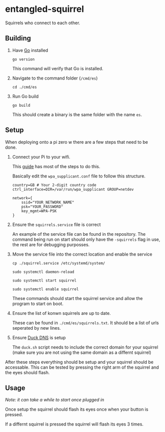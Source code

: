 # entangled-squirrel

Squirrels who connect to each other.

## Building

1. Have [Go](https://go.dev/) installed

    ```
    go version
    ```

    This command will verify that Go is installed.

2. Navigate to the command folder (`/cmd/es`)

    ```
    cd ./cmd/es
    ```

3. Run Go build

    ```
    go build
    ```

    This should create a binary is the same folder with the name `es`.

## Setup

When deploying onto a pi zero w there are a few steps that need to be done.

1. Connect your Pi to your wifi.

    This [guide](https://howchoo.com/g/ndy1zte2yjn/how-to-set-up-wifi-on-your-raspberry-pi-without-ethernet) has most of the steps to do this.

    Basically edit the `wpa_supplicant.conf` file to follow this structure.

    ```
    country=GB # Your 2-digit country code
    ctrl_interface=DIR=/var/run/wpa_supplicant GROUP=netdev

    network={
        ssid="YOUR_NETWORK_NAME"
        psk="YOUR_PASSWORD"
        key_mgmt=WPA-PSK
    }
    ```

2. Ensure the `squirrels.service` file is correct

    An example of the service file can be found in the repository.
    The command being run on start should only have the `-squirrels` flag in use, the rest are for debugging purposses.

3. Move the service file into the correct location and enable the service

    ```
    cp ./squirrel.service /etc/systemd/system/
    ```

    ```
    sudo systemctl daemon-reload
    ```

    ```
    sudo systemctl start squirrel
    ```

    ```
    sudo systemctl enable squirrel
    ```

    These commands should start the squirrel service and allow the program to start on boot.

4. Ensure the list of konwn squirrels are up to date.

    These can be found in `./cmd/es/squirrels.txt`. It should be a list of urls seperated by new lines.

5. Ensure [Duck DNS](https://www.duckdns.org/install.jsp) is setup

    The `duck.sh` script needs to include the correct domain for your squirrel (make sure you are not using the same domain as a differnt squirrel)

After these steps everything should be setup and your squirrel should be accessable.
This can be tested by pressing the right arm of the squirrel and the eyes should flash.

## Usage

*Note: it can take a while to start once plugged in*

Once setup the squirrel should flash its eyes once when your button is pressed.

If a differnt squirrel is pressed the squirrel will flash its eyes 3 times.
